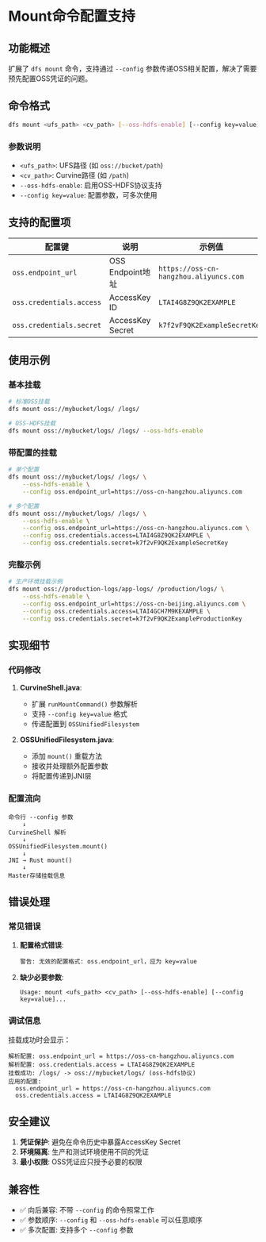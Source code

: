 # Mount命令配置支持

## 功能概述

扩展了 `dfs mount` 命令，支持通过 `--config` 参数传递OSS相关配置，解决了需要预先配置OSS凭证的问题。

## 命令格式

```bash
dfs mount <ufs_path> <cv_path> [--oss-hdfs-enable] [--config key=value]...
```

### 参数说明

- `<ufs_path>`: UFS路径 (如 `oss://bucket/path`)
- `<cv_path>`: Curvine路径 (如 `/path`)  
- `--oss-hdfs-enable`: 启用OSS-HDFS协议支持
- `--config key=value`: 配置参数，可多次使用

## 支持的配置项

| 配置键 | 说明 | 示例值 |
|--------|------|--------|
| `oss.endpoint_url` | OSS Endpoint地址 | `https://oss-cn-hangzhou.aliyuncs.com` |
| `oss.credentials.access` | AccessKey ID | `LTAI4G8Z9QK2EXAMPLE` |
| `oss.credentials.secret` | AccessKey Secret | `k7f2vF9QK2ExampleSecretKey` |

## 使用示例

### 基本挂载
```bash
# 标准OSS挂载
dfs mount oss://mybucket/logs/ /logs/

# OSS-HDFS挂载
dfs mount oss://mybucket/logs/ /logs/ --oss-hdfs-enable
```

### 带配置的挂载
```bash
# 单个配置
dfs mount oss://mybucket/logs/ /logs/ \
    --oss-hdfs-enable \
    --config oss.endpoint_url=https://oss-cn-hangzhou.aliyuncs.com

# 多个配置
dfs mount oss://mybucket/logs/ /logs/ \
    --oss-hdfs-enable \
    --config oss.endpoint_url=https://oss-cn-hangzhou.aliyuncs.com \
    --config oss.credentials.access=LTAI4G8Z9QK2EXAMPLE \
    --config oss.credentials.secret=k7f2vF9QK2ExampleSecretKey
```

### 完整示例
```bash
# 生产环境挂载示例
dfs mount oss://production-logs/app-logs/ /production/logs/ \
    --oss-hdfs-enable \
    --config oss.endpoint_url=https://oss-cn-beijing.aliyuncs.com \
    --config oss.credentials.access=LTAI4GCH7M9KEXAMPLE \
    --config oss.credentials.secret=k7f2vF9QK2ExampleProductionKey
```

## 实现细节

### 代码修改

1. **CurvineShell.java**:
   - 扩展 `runMountCommand()` 参数解析
   - 支持 `--config key=value` 格式
   - 传递配置到 `OSSUnifiedFilesystem`

2. **OSSUnifiedFilesystem.java**:
   - 添加 `mount()` 重载方法
   - 接收并处理额外配置参数
   - 将配置传递到JNI层

### 配置流向

```
命令行 --config 参数
    ↓
CurvineShell 解析
    ↓
OSSUnifiedFilesystem.mount()
    ↓
JNI → Rust mount()
    ↓
Master存储挂载信息
```

## 错误处理

### 常见错误

1. **配置格式错误**:
   ```
   警告: 无效的配置格式: oss.endpoint_url，应为 key=value
   ```

2. **缺少必要参数**:
   ```
   Usage: mount <ufs_path> <cv_path> [--oss-hdfs-enable] [--config key=value]...
   ```

### 调试信息

挂载成功时会显示：
```
解析配置: oss.endpoint_url = https://oss-cn-hangzhou.aliyuncs.com
解析配置: oss.credentials.access = LTAI4G8Z9QK2EXAMPLE
挂载成功: /logs/ -> oss://mybucket/logs/ (oss-hdfs协议)
应用的配置:
  oss.endpoint_url = https://oss-cn-hangzhou.aliyuncs.com
  oss.credentials.access = LTAI4G8Z9QK2EXAMPLE
```

## 安全建议

1. **凭证保护**: 避免在命令历史中暴露AccessKey Secret
2. **环境隔离**: 生产和测试环境使用不同的凭证
3. **最小权限**: OSS凭证应只授予必要的权限

## 兼容性

- ✅ 向后兼容: 不带 `--config` 的命令照常工作
- ✅ 参数顺序: `--config` 和 `--oss-hdfs-enable` 可以任意顺序
- ✅ 多次配置: 支持多个 `--config` 参数
